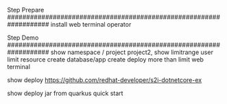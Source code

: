 Step Prepare
###################################################################
install web terminal operator



Step Demo
###################################################################
show namespace / project
project2, show limitrange
user limit resource
create database/app
create deploy more than limit
web terminal

show deploy https://github.com/redhat-developer/s2i-dotnetcore-ex

show deploy jar from quarkus quick start

